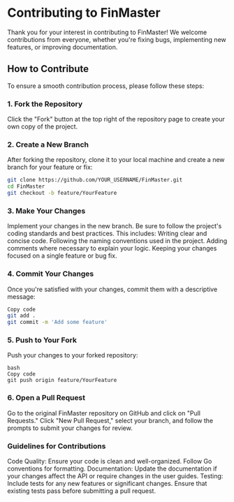 # Contributing to FinMaster

Thank you for your interest in contributing to FinMaster! We welcome contributions from everyone, whether you're fixing bugs, implementing new features, or improving documentation.

## How to Contribute

To ensure a smooth contribution process, please follow these steps:

### 1. Fork the Repository
Click the "Fork" button at the top right of the repository page to create your own copy of the project.

### 2. Create a New Branch
After forking the repository, clone it to your local machine and create a new branch for your feature or fix:
```bash
git clone https://github.com/YOUR_USERNAME/FinMaster.git
cd FinMaster
git checkout -b feature/YourFeature
```

### 3. Make Your Changes
Implement your changes in the new branch. Be sure to follow the project's coding standards and best practices. This includes:
Writing clear and concise code.
Following the naming conventions used in the project.
Adding comments where necessary to explain your logic.
Keeping your changes focused on a single feature or bug fix.

### 4. Commit Your Changes
Once you're satisfied with your changes, commit them with a descriptive message:

```bash
Copy code
git add .
git commit -m 'Add some feature'
```

### 5. Push to Your Fork
Push your changes to your forked repository:
```
bash
Copy code
git push origin feature/YourFeature
```

### 6. Open a Pull Request
Go to the original FinMaster repository on GitHub and click on "Pull Requests." Click "New Pull Request," select your branch, and follow the prompts to submit your changes for review.

### Guidelines for Contributions
Code Quality: Ensure your code is clean and well-organized. Follow Go conventions for formatting.
Documentation: Update the documentation if your changes affect the API or require changes in the user guides.
Testing: Include tests for any new features or significant changes. Ensure that existing tests pass before submitting a pull request.